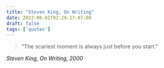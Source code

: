 ```yaml
---
title: "Steven King, On Writing"
date: 2022-06-01T02:29:17-07:00
draft: false
tags: ['quotes']
---
```


> “The scariest moment is always just before you start.” 

_Steven King, On Writing, 2000_